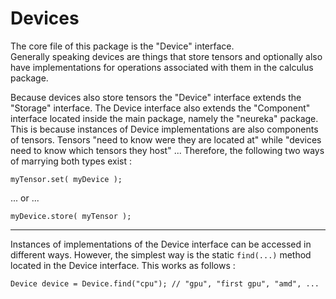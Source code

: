 
# Devices #

The core file of this package is the "Device" interface. <br>
Generally speaking devices are things that store tensors and
optionally also have implementations for operations associated with
them in the calculus package. <br>

Because devices also store tensors the "Device" interface extends the "Storage"
interface. 
The Device interface also extends the "Component" interface located inside the main package,
namely the "neureka" package.
This is because instances of Device implementations are also components of tensors.
Tensors "need to know were they are located at" while "devices need to know which tensors they host" ...
Therefore, the following two ways of marrying both types exist : <br>

```
myTensor.set( myDevice );
```
... or ...
```
myDevice.store( myTensor );
```

---

Instances of implementations of the Device interface can be accessed in different ways.
However, the simplest way is the static ```find(...)``` method  located in the Device interface.
This works as follows : <br>

```
Device device = Device.find("cpu"); // "gpu", "first gpu", "amd", ...
```

